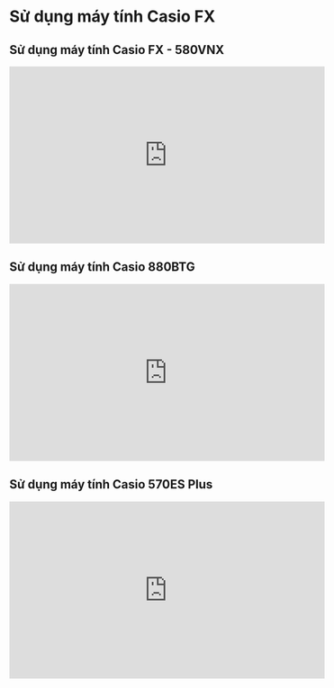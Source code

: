 # Sử dụng máy tính Casio FX 

## Sử dụng máy tính Casio FX - 580VNX
<iframe width="560" height="315" src="https://www.youtube.com/embed/wxCklUmxR_o?si=tcf6-XtX81iq-kX6" title="YouTube video player" frameborder="0" allow="accelerometer; autoplay; clipboard-write; encrypted-media; gyroscope; picture-in-picture; web-share" referrerpolicy="strict-origin-when-cross-origin" allowfullscreen></iframe>

## Sử dụng máy tính Casio 880BTG
<iframe width="560" height="315" src="https://www.youtube.com/embed/2mIqtUUCTV0?si=BxhAwsAv9aPOfQCt" title="YouTube video player" frameborder="0" allow="accelerometer; autoplay; clipboard-write; encrypted-media; gyroscope; picture-in-picture; web-share" referrerpolicy="strict-origin-when-cross-origin" allowfullscreen></iframe>


## Sử dụng máy tính Casio 570ES Plus
<iframe width="560" height="315" src="https://www.youtube.com/embed/M8KB14667x4?si=kOUMZqPQ7yDRolRs" title="YouTube video player" frameborder="0" allow="accelerometer; autoplay; clipboard-write; encrypted-media; gyroscope; picture-in-picture; web-share" referrerpolicy="strict-origin-when-cross-origin" allowfullscreen></iframe>

